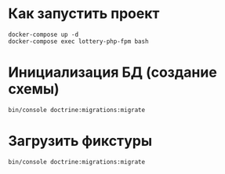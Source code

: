 # Как запустить проект

```
docker-compose up -d
docker-compose exec lottery-php-fpm bash
```

# Инициализация БД (создание схемы)

```
bin/console doctrine:migrations:migrate
```

# Загрузить фикстуры

```
bin/console doctrine:migrations:migrate
```

